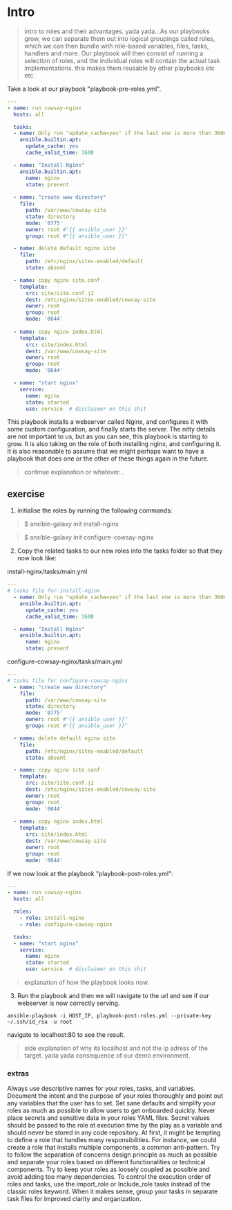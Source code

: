 
# Intro 
> intro to roles and their advantages. yada yada...As our playbooks grow, we can separate them out into logical groupings called roles, which we can then bundle with role-based variables, files, tasks, handlers and more. Our playbook will then consist of running a selection of roles, and the individual roles will contain the actual task implementations. this makes them reusable by other playbooks etc etc. 

Take a look at our playbook "playbook-pre-roles.yml".

```yaml
---
- name: run cowsay-nginx 
  hosts: all

  tasks: 
  - name: Only run "update_cache=yes" if the last one is more than 3600 seconds ago
    ansible.builtin.apt:
      update_cache: yes
      cache_valid_time: 3600

  - name: "Install Nginx"
    ansible.builtin.apt:
      name: nginx
      state: present
  
  - name: "create www directory"
    file:
      path: /var/www/cowsay-site
      state: directory
      mode: '0775'
      owner: root #"{{ ansible_user }}"
      group: root #"{{ ansible_user }}"

  - name: delete default nginx site
    file:
      path: /etc/nginx/sites-enabled/default
      state: absent

  - name: copy nginx site.conf
    template:
      src: site/site.conf.j2
      dest: /etc/nginx/sites-enabled/cowsay-site
      owner: root
      group: root
      mode: '0644'
  
  - name: copy nginx index.html
    template:
      src: site/index.html
      dest: /var/www/cowsay-site
      owner: root
      group: root
      mode: '0644'

  - name: "start nginx"
    service: 
      name: nginx
      state: started
      use: service  # disclaimer on this shit
```

This playbook installs a webserver called Nginx, and configures it with some custom configuration, and finally starts the server. The nitty details are not important to us, but as you can see, this playbook is starting to grow. It is also taking on the role of both installing nginx, and configuring it. It is also reasonable to assume that we might perhaps want to have a playbook that does one or the other of these things again in the future.

> continue explanation or whatever...


## exercise

1. initialise the roles by running the following commands:
>$ ansible-galaxy init install-nginx

>$ ansible-galaxy init configure-cowsay-nginx

2. Copy the related tasks to our new roles into the tasks folder so that they now look like:

install-nginx/tasks/main.yml
```yaml
---
# tasks file for install-nginx
  - name: Only run "update_cache=yes" if the last one is more than 3600 seconds ago
    ansible.builtin.apt:
      update_cache: yes
      cache_valid_time: 3600

  - name: "Install Nginx"
    ansible.builtin.apt:
      name: nginx
      state: present
```

configure-cowsay-nginx/tasks/main.yml
```yaml
---
# tasks file for configure-cowsay-nginx
  - name: "create www directory"
    file:
      path: /var/www/cowsay-site
      state: directory
      mode: '0775'
      owner: root #"{{ ansible_user }}"
      group: root #"{{ ansible_user }}"

  - name: delete default nginx site
    file:
      path: /etc/nginx/sites-enabled/default
      state: absent

  - name: copy nginx site.conf
    template:
      src: site/site.conf.j2
      dest: /etc/nginx/sites-enabled/cowsay-site
      owner: root
      group: root
      mode: '0644'
  
  - name: copy nginx index.html
    template:
      src: site/index.html
      dest: /var/www/cowsay-site
      owner: root
      group: root
      mode: '0644'
```

If we now look at the playbook "playbook-post-roles.yml":

```yaml
---
- name: run cowsay-nginx 
  hosts: all

  roles:
    - role: install-nginx
    - role: configure-cowsay-nginx

  tasks:
  - name: "start nginx"
    service: 
      name: nginx
      state: started
      use: service  # disclaimer on this shit
```


>explanation of how the playbook looks now.

3. Run the playbook and then we will navigate to the url and see if our webserver is now correctly serving.

```
ansible-playbook -i HOST_IP, playbook-post-roles.yml --private-key ~/.ssh/id_rsa -u root
```

navigate to localhost:80 to see the result.

> side explanation of why its localhost and not the ip adress of the target. yada yada consequence of our demo environment.


### extras
Always use descriptive names for your roles, tasks, and variables. Document the intent and the purpose of your roles thoroughly and point out any variables that the user has to set. Set sane defaults and simplify your roles as much as possible to allow users to get onboarded quickly.
Never place secrets and sensitive data in your roles YAML files. Secret values should be passed to the role at execution time by the play as a variable and should never be stored in any code repository.
At first, it might be tempting to define a role that handles many responsibilities. For instance, we could create a role that installs multiple components, a common anti-pattern. Try to follow the separation of concerns design principle as much as possible and separate your roles based on different functionalities or technical components.
Try to keep your roles as loosely coupled as possible and avoid adding too many dependencies. 
To control the execution order of roles and tasks, use the import_role or Include_role tasks instead of the classic roles keyword.
When it makes sense, group your tasks in separate task files for improved clarity and organization.


